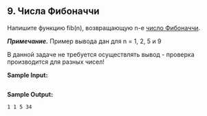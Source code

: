 ## 9. Числа Фибоначчи

Напишите функцию fib(n), возвращающую n-е [число Фибоначчи](https://ru.wikipedia.org/wiki/%D0%A7%D0%B8%D1%81%D0%BB%D0%B0_%D0%A4%D0%B8%D0%B1%D0%BE%D0%BD%D0%B0%D1%87%D1%87%D0%B8).

***Примечание.*** Пример вывода дан для n = 1, 2, 5 и 9

В данной задаче не требуется осуществлять вывод - проверка производится для разных чисел!

**Sample Input:**

```commandline

```

**Sample Output:**

```commandline
1 1 5 34
```
